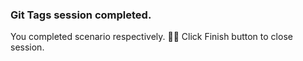 ### Git Tags session completed.
You completed scenario respectively. 👏🏻
Click Finish button to close session.